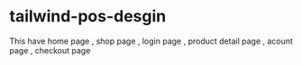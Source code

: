 # tailwind-pos-desgin

This have 
home page , 
shop page , 
login page , 
product detail page , 
acount page , 
checkout page
